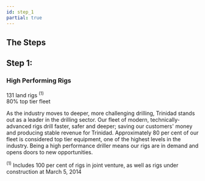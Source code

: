 ```yaml
---
id: step_1
partial: true
---
```


## The Steps

## Step 1:

### High Performing Rigs

<div class="notes">
    <div class="note">131 land rigs <sup>(1)</sup></div>
    <div class="note">80% top tier fleet</div>
</div>

As the industry moves to deeper, more challenging drilling, Trinidad stands out as a leader in the drilling sector. Our fleet of modern, technically-advanced rigs drill faster, safer and deeper; saving our customers' money and producing stable revenue for Trinidad. Approximately 80 per cent of our fleet is considered top tier equipment, one of the highest levels in the industry. Being a high performance driller means our rigs are in demand and opens doors to new opportunities.

<div class="footnote"><sup>(1)</sup> Includes 100 per cent of rigs in joint venture, as well as rigs under construction at March 5, 2014</div>
